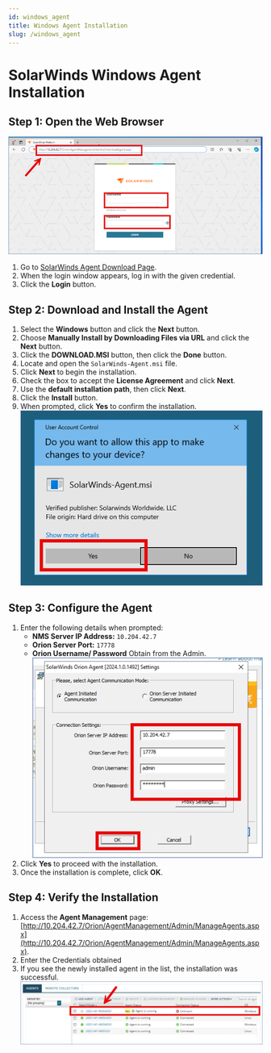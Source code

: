 ```yaml
---
id: windows_agent
title: Windows Agent Installation
slug: /windows_agent
---
```


# SolarWinds Windows Agent Installation

## Step 1: Open the Web Browser
![login](\windows_install\login.png)
1. Go to [SolarWinds Agent Download Page](http://10.204.42.7/Orion/AgentManagement/Admin/DownloadAgent.aspx).
2. When the login window appears, log in with the given credential.
3. Click the **Login** button.

## Step 2: Download and Install the Agent
1. Select the **Windows** button and click the **Next** button.
2. Choose **Manually Install by Downloading Files via URL** and click the **Next** button.
3. Click the **DOWNLOAD.MSI** button, then click the **Done** button.
4. Locate and open the `SolarWinds-Agent.msi` file.
5. Click **Next** to begin the installation.
6. Check the box to accept the **License Agreement** and click **Next**.
7. Use the **default installation path**, then click **Next**.
8. Click the **Install** button.
9. When prompted, click **Yes** to confirm the installation.
![promt](\windows_install\certificate.png)

## Step 3: Configure the Agent
1. Enter the following details when prompted:
   - **NMS Server IP Address:** `10.204.42.7`
   - **Orion Server Port:** `17778`
   - **Orion Username/ Password** Obtain from the Admin.
![server](\windows_install\serverinput.png)
2. Click **Yes** to proceed with the installation.
3. Once the installation is complete, click **OK**.

## Step 4: Verify the Installation
1. Access the **Agent Management** page:  
   [http://10.204.42.7/Orion/AgentManagement/Admin/ManageAgents.aspx](http://10.204.42.7/Orion/AgentManagement/Admin/ManageAgents.aspx).
2. Enter the Credentials obtained
3. If you see the newly installed agent in the list, the installation was successful.
![end](\windows_install\final.png)
